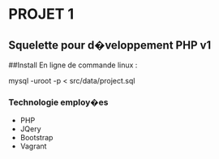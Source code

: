 # PROJET 1
## Squelette pour d�veloppement PHP v1


##Install
En ligne de commande linux :

mysql -uroot -p < src/data/project.sql


### Technologie employ�es
- PHP
- JQery
- Bootstrap
- Vagrant

